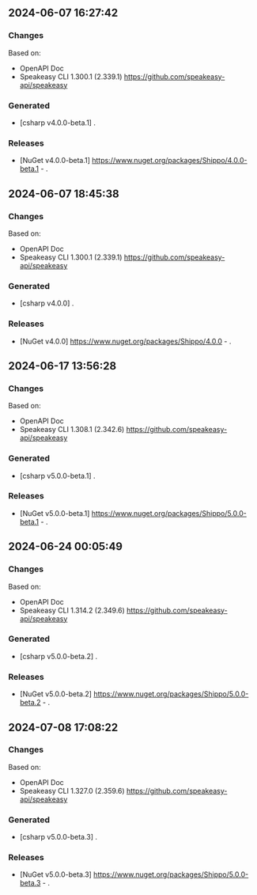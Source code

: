 

## 2024-06-07 16:27:42
### Changes
Based on:
- OpenAPI Doc  
- Speakeasy CLI 1.300.1 (2.339.1) https://github.com/speakeasy-api/speakeasy
### Generated
- [csharp v4.0.0-beta.1] .
### Releases
- [NuGet v4.0.0-beta.1] https://www.nuget.org/packages/Shippo/4.0.0-beta.1 - .

## 2024-06-07 18:45:38
### Changes
Based on:
- OpenAPI Doc  
- Speakeasy CLI 1.300.1 (2.339.1) https://github.com/speakeasy-api/speakeasy
### Generated
- [csharp v4.0.0] .
### Releases
- [NuGet v4.0.0] https://www.nuget.org/packages/Shippo/4.0.0 - .

## 2024-06-17 13:56:28
### Changes
Based on:
- OpenAPI Doc  
- Speakeasy CLI 1.308.1 (2.342.6) https://github.com/speakeasy-api/speakeasy
### Generated
- [csharp v5.0.0-beta.1] .
### Releases
- [NuGet v5.0.0-beta.1] https://www.nuget.org/packages/Shippo/5.0.0-beta.1 - .

## 2024-06-24 00:05:49
### Changes
Based on:
- OpenAPI Doc  
- Speakeasy CLI 1.314.2 (2.349.6) https://github.com/speakeasy-api/speakeasy
### Generated
- [csharp v5.0.0-beta.2] .
### Releases
- [NuGet v5.0.0-beta.2] https://www.nuget.org/packages/Shippo/5.0.0-beta.2 - .

## 2024-07-08 17:08:22
### Changes
Based on:
- OpenAPI Doc  
- Speakeasy CLI 1.327.0 (2.359.6) https://github.com/speakeasy-api/speakeasy
### Generated
- [csharp v5.0.0-beta.3] .
### Releases
- [NuGet v5.0.0-beta.3] https://www.nuget.org/packages/Shippo/5.0.0-beta.3 - .